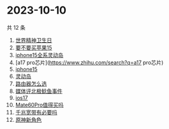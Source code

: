 # 2023-10-10

共 12 条

<!-- BEGIN ZHIHUSEARCH -->
<!-- 最后更新时间 Tue Oct 10 2023 18:07:50 GMT+0800 (China Standard Time) -->
1. [世界精神卫生日](https://www.zhihu.com/search?q=世界精神卫生日)
1. [要不要买苹果15](https://www.zhihu.com/search?q=要不要买苹果15)
1. [iphone15全系灵动岛](https://www.zhihu.com/search?q=iphone15全系灵动岛)
1. [a17 pro芯片](https://www.zhihu.com/search?q=a17 pro芯片)
1. [iphone15](https://www.zhihu.com/search?q=iphone15)
1. [灵动岛](https://www.zhihu.com/search?q=灵动岛)
1. [路由器怎么选](https://www.zhihu.com/search?q=路由器怎么选)
1. [媒体评北极鲶鱼事件](https://www.zhihu.com/search?q=媒体评北极鲶鱼事件)
1. [ios17](https://www.zhihu.com/search?q=ios17)
1. [Mate60Pro值得买吗](https://www.zhihu.com/search?q=Mate60Pro值得买吗)
1. [千兆宽带有必要吗](https://www.zhihu.com/search?q=千兆宽带有必要吗)
1. [原神新角色](https://www.zhihu.com/search?q=原神新角色)
<!-- END ZHIHUSEARCH -->
